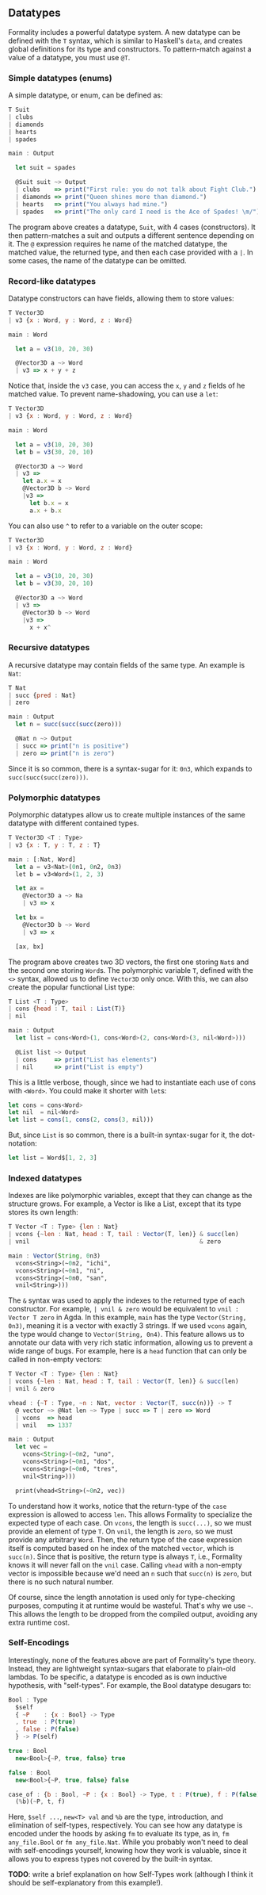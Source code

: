 ## Datatypes

Formality includes a powerful datatype system. A new datatype can be defined with the `T` syntax, which is similar to Haskell's `data`, and creates global definitions for its type and constructors. To pattern-match against a value of a datatype, you must use `@T`.

### Simple datatypes (enums)

A simple datatype, or enum, can be defined as:

```javascript
T Suit
| clubs
| diamonds
| hearts
| spades

main : Output

  let suit = spades

  @Suit suit ~> Output
  | clubs    => print("First rule: you do not talk about Fight Club.")
  | diamonds => print("Queen shines more than diamond.")
  | hearts   => print("You always had mine.")
  | spades   => print("The only card I need is the Ace of Spades! \m/")
```

The program above creates a datatype, `Suit`, with 4 cases (constructors). It then pattern-matches a suit and outputs a different sentence depending on it. The `@` expression requires he name of the matched datatype, the matched value, the returned type, and then each case provided with a `|`. In some cases, the name of the datatype can be omitted.

### Record-like datatypes

Datatype constructors can have fields, allowing them to store values:

```javascript
T Vector3D
| v3 {x : Word, y : Word, z : Word}

main : Word

  let a = v3(10, 20, 30)

  @Vector3D a ~> Word
  | v3 => x + y + z
```

Notice that, inside the `v3` case, you can access the `x`, `y` and `z` fields of he matched value. To prevent name-shadowing, you can use a `let`:

```javascript
T Vector3D
| v3 {x : Word, y : Word, z : Word}

main : Word

  let a = v3(10, 20, 30)
  let b = v3(30, 20, 10)

  @Vector3D a ~> Word
  | v3 =>
    let a.x = x
    @Vector3D b ~> Word
    |v3 =>
      let b.x = x
      a.x + b.x
```

You can also use `^` to refer to a variable on the outer scope:

```javascript
T Vector3D
| v3 {x : Word, y : Word, z : Word}

main : Word

  let a = v3(10, 20, 30)
  let b = v3(30, 20, 10)

  @Vector3D a ~> Word
  | v3 =>
    @Vector3D b ~> Word
    |v3 =>
      x + x^
```

### Recursive datatypes

A recursive datatype may contain fields of the same type. An example is `Nat`:

```javascript
T Nat
| succ {pred : Nat}
| zero

main : Output
  let n = succ(succ(succ(zero)))

  @Nat n ~> Output
  | succ => print("n is positive")
  | zero => print("n is zero")
```

Since it is so common, there is a syntax-sugar for it: `0n3`, which expands to `succ(succ(succ(zero)))`.

### Polymorphic datatypes

Polymorphic datatypes allow us to create multiple instances of the same datatype with different contained types.

```javascript
T Vector3D <T : Type>
| v3 {x : T, y : T, z : T} 

main : [:Nat, Word]
  let a = v3<Nat>(0n1, 0n2, 0n3)
  let b = v3<Word>(1, 2, 3)

  let ax =
    @Vector3D a ~> Na
    | v3 => x

  let bx =
    @Vector3D b ~> Word
    | v3 => x

  [ax, bx]
```

The program above creates two 3D vectors, the first one storing `Nat`s and the second one storing `Word`s. The polymorphic variable `T`, defined with the `<>` syntax, allowed us to define `Vector3D` only once. With this, we can also create the popular functional List type:

```javascript
T List <T : Type>
| cons {head : T, tail : List(T)}
| nil

main : Output
  let list = cons<Word>(1, cons<Word>(2, cons<Word>(3, nil<Word>)))

  @List list ~> Output
  | cons     => print("List has elements")
  | nil      => print("List is empty")
```

This is a little verbose, though, since we had to instantiate each use of cons with `<Word>`. You could make it shorter with `let`s:

```javascript
let cons = cons<Word>
let nil  = nil<Word>
let list = cons(1, cons(2, cons(3, nil)))
```

But, since `List` is so common, there is a built-in syntax-sugar for it, the dot-notation:

```javascript
let list = Word$[1, 2, 3]
```

### Indexed datatypes

Indexes are like polymorphic variables, except that they can change as the structure grows. For example, a Vector is like a List, except that its type stores its own length:

```javascript
T Vector <T : Type> {len : Nat}
| vcons {~len : Nat, head : T, tail : Vector(T, len)} & succ(len)
| vnil                                                & zero

main : Vector(String, 0n3)
  vcons<String>(~0n2, "ichi",
  vcons<String>(~0n1, "ni",
  vcons<String>(~0n0, "san",
  vnil<String>)))
```

The `&` syntax was used to apply the indexes to the returned type of each constructor. For example, `| vnil & zero` would be equivalent to `vnil : Vector T zero` in Agda. In this example, `main` has the type `Vector(String, 0n3)`, meaning it is a vector with exactly 3 strings. If we used `vcons` again, the type would change to `Vector(String, 0n4)`. This feature allows us to annotate our data with very rich static information, allowing us to prevent a wide range of bugs. For example, here is a `head` function that can only be called in non-empty vectors:

```javascript
T Vector <T : Type> {len : Nat}
| vcons {~len : Nat, head : T, tail : Vector(T, len)} & succ(len)
| vnil & zero

vhead : {~T : Type, ~n : Nat, vector : Vector(T, succ(n))} -> T
  @ vector ~> @Nat len ~> Type | succ => T | zero => Word
  | vcons  => head
  | vnil   => 1337

main : Output
  let vec =
    vcons<String>(~0n2, "uno",
    vcons<String>(~0n1, "dos",
    vcons<String>(~0n0, "tres",
    vnil<String>)))

  print(vhead<String>(~0n2, vec))
```

To understand how it works, notice that the return-type of the `case` expression is allowed to access `len`. This allows Formality to specialize the expected type of each case. On `vcons`, the length is `succ(...)`, so we must provide an element of type `T`. On `vnil`, the length is `zero`, so we must provide any arbitrary `Word`. Then, the return type of the case expression itself is computed based on he index of the matched `vector`, which is `succ(n)`. Since that is positive, the return type is always `T`, i.e., Formality knows it will never fall on the `vnil` case. Calling `vhead` with a non-empty vector is impossible because we'd need an `n` such that `succ(n)` is `zero`, but there is no such natural number. 

Of course, since the length annotation is used only for type-checking purposes, computing it at runtime would be wasteful. That's why we use `~`. This allows the length to be dropped from the compiled output, avoiding any extra runtime cost.

### Self-Encodings

Interestingly, none of the features above are part of Formality's type theory. Instead, they are lightweight syntax-sugars that elaborate to plain-old lambdas. To be specific, a datatype is encoded as is own inductive hypothesis, with "self-types". For example, the Bool datatype desugars to:

```javascript
Bool : Type
  $self
  { ~P    : {x : Bool} -> Type
  , true  : P(true)
  , false : P(false)
  } -> P(self)

true : Bool
  new<Bool>{~P, true, false} true

false : Bool
  new<Bool>{~P, true, false} false

case_of : {b : Bool, ~P : {x : Bool} -> Type, t : P(true), f : P(false)} -> P(b)
  (%b)(~P, t, f)
```

Here, `$self ...`, `new<T> val` and `%b` are the type, introduction, and elimination of self-types, respectively. You can see how any datatype is encoded under the hoods by asking `fm` to evaluate its type, as in, `fm any_file.Bool` or `fm any_file.Nat`. While you probably won't need to deal with self-encodings yourself, knowing how they work is valuable, since it allows you to express types not covered by the built-in syntax.

**TODO**: write a brief explanation on how Self-Types work (although I think it should be self-explanatory from this example!).
